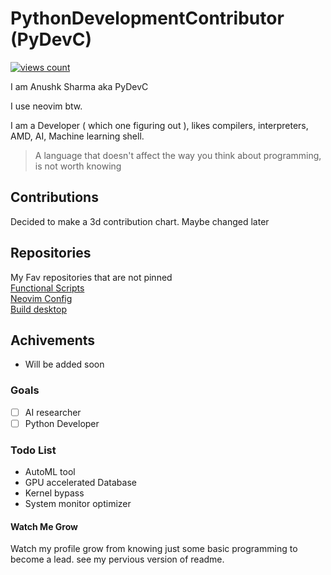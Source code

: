 # PythonDevelopmentContributor (PyDevC)
[![views count](https://visitcount.itsvg.in/api?id=PyDevC&label=Profile%20Views&color=1&icon=1&pretty=true)](https://visitcount.itsvg.in)

I am Anushk Sharma aka PyDevC

I use neovim btw. 

I am a Developer ( which one figuring out ), likes compilers, interpreters, AMD, AI, Machine learning shell.

> A language that doesn't affect the way you think about programming, is not worth knowing

## Contributions

Decided to make a 3d contribution chart. Maybe changed later

## Repositories

My Fav repositories that are not pinned <br>
[Functional Scripts](https://github.com/PyDevC/functional-scripts)<br>
[Neovim Config](https://github.com/PyDevC/nvim)<br>
[Build desktop](https://github.com/PyDevC/build_desktop)<br>

## Achivements
- Will be added soon

### Goals
- [ ] AI researcher
- [ ] Python Developer

### Todo List
- AutoML tool
- GPU accelerated Database
- Kernel bypass
- System monitor optimizer

#### Watch Me Grow

Watch my profile grow from knowing just some basic programming to become a lead.
see my pervious version of readme.
